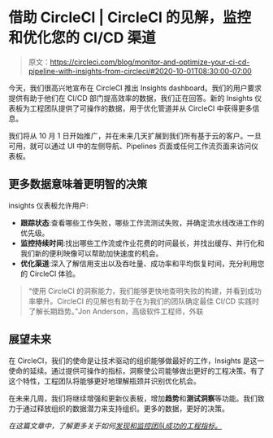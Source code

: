 # 借助 CircleCI | CircleCI 的见解，监控和优化您的 CI/CD 渠道

> 原文：<https://circleci.com/blog/monitor-and-optimize-your-ci-cd-pipeline-with-insights-from-circleci/#2020-10-01T08:30:00-07:00>

今天，我们很高兴地宣布在 CircleCI 推出 Insights dashboard。我们的用户要求提供有助于他们在 CI/CD 部门提高效率的数据，我们正在回答。新的 Insights 仪表板为工程团队提供了可操作的数据，用于优化管道并从 CircleCI 中获得更多信息。

我们将从 10 月 1 日开始推广，并在未来几天扩展到我们所有基于云的客户。一旦可用，就可以通过 UI 中的左侧导航、Pipelines 页面或任何工作流页面来访问仪表板。

## 更多数据意味着更明智的决策

insights 仪表板允许用户:

*   **跟踪状态**:查看哪些工作失败，哪些工作流测试失败，并确定流水线改进工作的优先级。
*   **监控持续时间**:找出哪些工作流或作业花费的时间最长，并找出缓存、并行化和我们新的便利映像可以帮助加快速度的机会。
*   **优化渠道**:深入了解信用支出以及吞吐量、成功率和平均恢复时间，充分利用您的 CircleCI 体验。

> “使用 CircleCI 的洞察能力，我们能够更快地查明失败的构建，并看到成功率攀升。CircleCI 的见解也有助于在为我们的团队确定最佳 CI/CD 实践时了解长期趋势。”Jon Anderson，高级软件工程师，外联

## 展望未来

在 CircleCI，我们的使命是让技术驱动的组织能够做最好的工作，Insights 是这一使命的延续。通过提供可操作的指标，洞察使公司能够做出更好的工程决策。有了这个特性，工程团队将能够更好地理解瓶颈并识别优化机会。

在未来几周，我们将继续增强和更新仪表板，增加**趋势**和**测试洞察**等功能。我们致力于通过释放组织的数据潜力来支持组织。更多的数据，更好的决策。

*在这篇文章中，了解更多关于如何[发现和监控团队成功的工程指标。](https://circleci.com/blog/engineering-metrics/)*